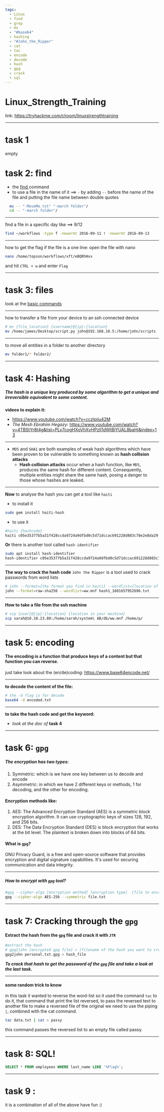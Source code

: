 ```yaml
---
tags:
  - Linux
  - find
  - grep
  - mv
  - "#base64"
  - hashing
  - "#John_the_Ripper"
  - cat
  - tac
  - encode
  - decode
  - hash
  - gpg
  - crack
  - sql
---
```


# Linux_Strength_Training

link: https://tryhackme.com/r/room/linuxstrengthtraining

---

# task 1
empty
# task 2: find

* the [find ](../Linux_basics_for_Hackers_book/Basic_Commands.md)command
* to use a file in the name of it ==> `-` by adding `--` before the name of the file and putting the file name between double quotes
```bash
  mv -- "-MoveMe.txt" "-march folder"/
  cd -- "-march folder"/
```  
----

find a file in a specific day like ==> 9/12
```bash   
find ~/workflows -type f -newermt 2016-09-11 ! -newermt 2016-09-13
```
---

how to get the flag if the file is a one line: open the file with nano
```bash
nano /home/topson/workflows/xft/eBQRhHvx
```
and hit `CTRL + w` and enter `Flag`

----

# task 3: files

look at the [basic commands](../Linux_basics_for_Hackers_book/Basic_Commands.md)

---

how to transfer a file from your device to an ssh connected device
  ```bash
# mv {file_location} {username}@{ip}:{location}
mv /home/james/Desktop/script.py john@192.168.10.5:/home/john/scripts
```
---

to move all entities in a folder to another directory
```bash
mv folder1/* folder2/
```
---

# task 4: Hashing

##### The hash is a unique key produced by some algorithm to get a unique and irreversible equivalent to some content.
**videos to explain it:**
- https://www.youtube.com/watch?v=cczlpiiu42M
- *The Mesh Ebrahim Hegazy:*
  https://www.youtube.com/watch?v=4TBStYr8t4g&list=PLv7cogHXoVhXvHPzIl1dWtBiYUAL8baHj&index=13
___

- `MD5` and `SHA1` are both examples of weak hash algorithms which have been proven to be vulnerable to something known as **hash collision attacks** 
	- **Hash collision attacks** occur when a hash function, like `MD5`, produces the same hash for different content. Consequently, multiple entities might share the same hash, posing a danger to those whose hashes are leaked.
---
**Now** to analyse the hash you can get a tool like `haiti`
- to install it
```bash
sudo gem install haiti-hash
```
- to use it
```bash
#haiti {hashcode}
haiti c05e35377b5a31f428ccda9724a9dfbd0c5d71dccac691228d803c78e2e8da29
```
**Or** there is another tool called `hash-identifier`
```bash
sudo apt install hash-identifier
hash-identifier c05e35377b5a31f428ccda9724a9dfbd0c5d71dccac691228d803c78e2e8da29
```

---
**The way to crack the hash code**
`John the Ripper` is a tool used to crack passwords from word lists
```bash
# john --format={the format you find in haiti} --wordlist={location of the word list} {the location of the hashcode-file}
john --format=raw-sha256 --wordlist=ww.mnf hash1_1601657952696.txt 
```
---
**How to take a file from the ssh machine**
```bash
# scp {user}@{ip}:{location} {location in your machine}
scp sarah@10.10.23.80:/home/sarah/system\ AB/db/ww.mnf /home/p/
```
---
# task 5: encoding

#### The encoding is a function that produce keys of a content but that function you can reverse.

just take look about the (en/de)coding: https://www.base64encode.net/

---

**to decode the content of the file:**
```bash
# the -d flag is for decode
base64 -d encoded.txt
```
---
**to take the hash code and get the keyword:**
- *look at the doc of* **task 4**

---
# task 6: `gpg`

##### The encryption has two  types:
1. Symmetric: which is we have one key between us to decode and encode
2. Asymmetric: in which we have 2 different keys or methods, 1 for decoding, and the other for encoding.
#### Encryption methods like:
1. AES: The Advanced Encryption Standard (AES) is a symmetric block encryption algorithm. It can use cryptographic keys of sizes 128, 192, and 256 bits.
2. DES: The Data Encryption Standard (DES) is block encryption that works at the bit level. The plaintext is broken down into blocks of 64 bits.
#### What is `gpg`?
GNU Privacy Guard, is a free and open-source software that provides encryption and digital signature capabilities. It's used for securing communication and data integrity.

---

##### How to encrypt with `gpg` tool?
```bash
#gpg --cipher-algo [encryption method] [encryption type]  [file to encrypt]
gpg --cipher-algo AES-256 --symmetric file.txt
```

---
# task 7: Cracking through the `gpg`

#### Extract the hash from the `gpg` file and crack it with `JTR`
```bash
#extract the hash
# gpg2john [encrypted gpg file] > [filename of the hash you want to create]
gpg2john personal.txt.gpg > hash_file
```

***To crack that hash to get the password  of the `gpg` file  and take a look at the last task.***

---
#### some random trick to know
in this task it wanted to reverse the word-list so it used the command `tac` to do it, that command that print the list reversed, to pass the reversed text to another file to make a reversed file of the original we need to use the piping `|`, combined with the cat command. 
```bash
tac data.txt | cat > passy
```
this command passes the reversed list to an empty file called passy.
___
# task 8: SQL!
```sql
SELECT * FROM employees WHERE last_name LIKE '%Flag%';
```
---
# task 9 : 

it is a combination of all of the above have fun :)